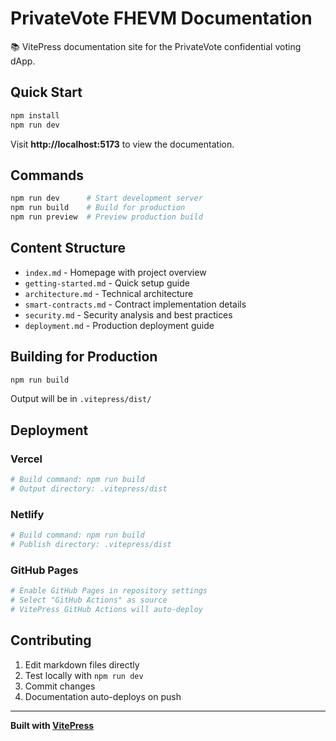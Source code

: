# PrivateVote FHEVM Documentation

📚 VitePress documentation site for the PrivateVote confidential voting dApp.

## Quick Start

```bash
npm install
npm run dev
```

Visit **http://localhost:5173** to view the documentation.

## Commands

```bash
npm run dev      # Start development server
npm run build    # Build for production  
npm run preview  # Preview production build
```

## Content Structure

- `index.md` - Homepage with project overview
- `getting-started.md` - Quick setup guide
- `architecture.md` - Technical architecture
- `smart-contracts.md` - Contract implementation details
- `security.md` - Security analysis and best practices
- `deployment.md` - Production deployment guide

## Building for Production

```bash
npm run build
```

Output will be in `.vitepress/dist/`

## Deployment

### Vercel
```bash
# Build command: npm run build
# Output directory: .vitepress/dist
```

### Netlify  
```bash
# Build command: npm run build
# Publish directory: .vitepress/dist
```

### GitHub Pages
```bash
# Enable GitHub Pages in repository settings
# Select "GitHub Actions" as source
# VitePress GitHub Actions will auto-deploy
```

## Contributing

1. Edit markdown files directly
2. Test locally with `npm run dev`
3. Commit changes
4. Documentation auto-deploys on push

---

**Built with [VitePress](https://vitepress.dev/)**
